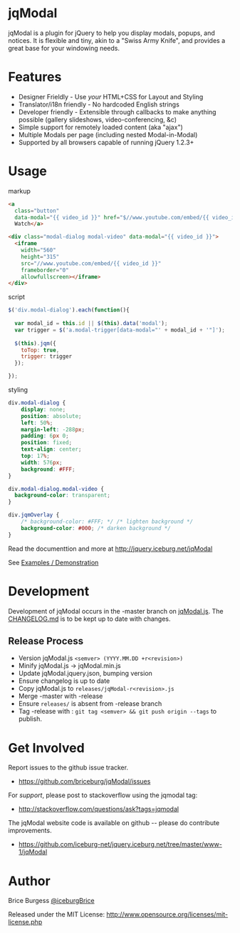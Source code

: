 jqModal
=======

jqModal is a plugin for jQuery to help you display modals, popups, and notices. It is flexible and tiny, akin to a "Swiss Army Knife", and provides a great base for your windowing needs.


Features
========

* Designer Frieldly - Use *your* HTML+CSS for Layout and Styling
* Translator/i18n friendly - No hardcoded English strings
* Developer friendly - Extensible through callbacks to make anything possible (gallery slideshows, video-conferencing, &c)
* Simple support for remotely loaded content (aka "ajax")
* Multiple Modals per page (including nested Modal-in-Modal)
* Supported by all browsers capable of running jQuery 1.2.3+


Usage
=====

markup
```html
<a 
  class="button" 
  data-modal="{{ video_id }}" href="$//www.youtube.com/embed/{{ video_id }}">
  Watch</a>

<div class="modal-dialog modal-video" data-modal="{{ video_id }}">
  <iframe 
    width="560" 
    height="315" 
    src="//www.youtube.com/embed/{{ video_id }}" 
    frameborder="0" 
    allowfullscreen></iframe>
</div>

```

script

```js
$('div.modal-dialog').each(function(){
    
  var modal_id = this.id || $(this).data('modal');
  var trigger = $('a.modal-trigger[data-modal="' + modal_id + '"]');
  
  $(this).jqm({
    toTop: true,
    trigger: trigger
  });

});

```

styling
```css
div.modal-dialog {
    display: none;
    position: absolute;
    left: 50%;
    margin-left: -288px;
    padding: 6px 0;
    position: fixed;
    text-align: center;
    top: 17%;
    width: 576px;
    background: #FFF;
}

div.modal-dialog.modal-video {
  background-color: transparent;
}

div.jqmOverlay {
    /* background-color: #FFF; */ /* lighten background */
    background-color: #000; /* darken background */
}

```


Read the documenttion and more at http://jquery.iceburg.net/jqModal

See [Examples / Demonstration](http://jquery.iceburg.net/jqModal/#examples)


Development
=============

Development of jqModal occurs in the -master branch on [jqModal.js](https://github.com/briceburg/jqModal/blob/master/jqModal.js). 
The [CHANGELOG.md](https://github.com/briceburg/jqModal/blob/master/CHANGELOG.md) is to be kept up to date with changes.


## Release Process

* Version jqModal.js `<semver> (YYYY.MM.DD +r<revision>)`
* Minify jqModal.js -> jqModal.min.js
* Update jqModal.jquery.json, bumping <semver> version
* Ensure changelog is up to date
* Copy jqModal.js to `releases/jqModal-r<revision>.js`
* Merge -master with -release
* Ensure `releases/` is absent from -release branch
* Tag -release with <semver> : `git tag <semver> && git push origin --tags` to publish.



Get Involved
============

Report issues to the github issue tracker.

* https://github.com/briceburg/jqModal/issues


For *support*, please post to stackoverflow using the jqmodal tag:

* http://stackoverflow.com/questions/ask?tags=jqmodal


The jqModal website code is available on github -- please do contribute improvements.

* https://github.com/iceburg-net/jquery.iceburg.net/tree/master/www-1/jqModal


Author
======

Brice Burgess [@iceburgBrice](https://twitter.com/IceburgBrice)

Released under the MIT License: http://www.opensource.org/licenses/mit-license.php
